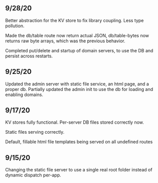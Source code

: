## 9/28/20

  Better abstraction for the KV store to fix library coupling. Less type
  pollution.

  Made the db/table route now return actual JSON, db/table-bytes now returns raw
  byte arrays, which was the previous behavior.

  Completed put/delete and startup of domain servers, to use the DB and persist
  across restarts.

## 9/25/20

  Updated the admin server with static file service, an html page, and a proper
  db. Partially updated the admin init to use the db for loading and enabling
  domains.

## 9/17/20

  KV stores fully functional. Per-server DB files stored correctly now.

  Static files serving correctly.

  Default, fillable html file templates being served on all undefined routes

## 9/15/20

  Changing the static file server to use a single real root folder instead of
dynamic dispatch per-app.
